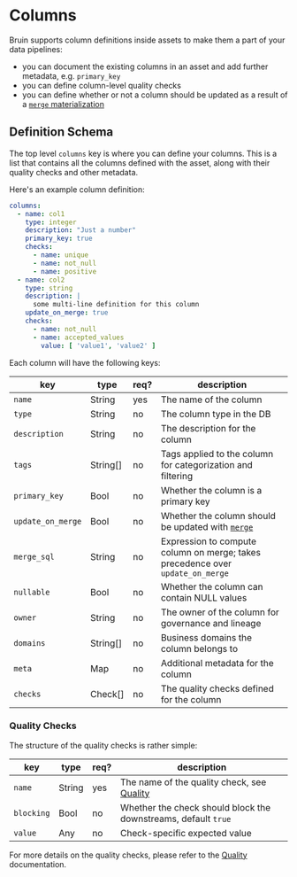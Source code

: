# Columns

Bruin supports column definitions inside assets to make them a part of your data pipelines:

- you can document the existing columns in an asset and add further metadata, e.g. `primary_key`
- you can define column-level quality checks
- you can define whether or not a column should be updated as a result of a [
  `merge` materialization](./materialization.md#merge)

## Definition Schema

The top level `columns` key is where you can define your columns. This is a list that contains all the columns defined
with the asset, along with their quality checks and other metadata.

Here's an example column definition:

```yaml
columns:
  - name: col1
    type: integer
    description: "Just a number"
    primary_key: true
    checks:
      - name: unique
      - name: not_null
      - name: positive
  - name: col2
    type: string
    description: |
      some multi-line definition for this column
    update_on_merge: true
    checks:
      - name: not_null
      - name: accepted_values
        value: [ 'value1', 'value2' ]
```

Each column will have the following keys:

| key               | type    | req? | description                                                                     |
|-------------------|---------|------|---------------------------------------------------------------------------------|
| `name`            | String  | yes  | The name of the column                                                          |
| `type`            | String  | no   | The column type in the DB                                                       |
| `description`     | String  | no   | The description for the column                                                  |
| `tags`            | String[]| no   | Tags applied to the column for categorization and filtering                     |
| `primary_key`     | Bool    | no   | Whether the column is a primary key                                             |
| `update_on_merge` | Bool    | no   | Whether the column should be updated with [`merge`](./materialization.md#merge) |
| `merge_sql`       | String  | no   | Expression to compute column on merge; takes precedence over `update_on_merge` |
| `nullable`        | Bool    | no   | Whether the column can contain NULL values                                      |
| `owner`           | String  | no   | The owner of the column for governance and lineage                              |
| `domains`         | String[]| no   | Business domains the column belongs to                                          |
| `meta`            | Map     | no   | Additional metadata for the column                                              |
| `checks`          | Check[] | no   | The quality checks defined for the column                                       |

### Quality Checks

The structure of the quality checks is rather simple:

| key        | type   | req? | description                                                       |
|------------|--------|------|-------------------------------------------------------------------|
| `name`     | String | yes  | The name of the quality check, see [Quality](../quality/overview) |
| `blocking` | Bool   | no   | Whether the check should block the downstreams, default `true`    |
| `value`    | Any    | no   | Check-specific expected value                                     |                                     
For more details on the quality checks, please refer to the  [Quality](../quality/overview) documentation.